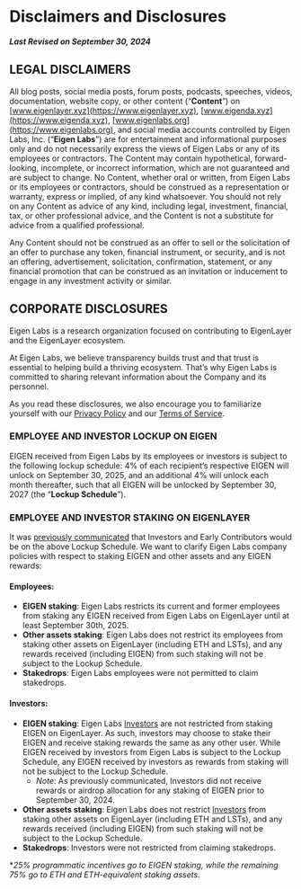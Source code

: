 # Disclaimers and Disclosures

***Last Revised on September 30, 2024***

## LEGAL DISCLAIMERS

All blog posts, social media posts, forum posts, podcasts, speeches, videos, documentation, website copy, or other content (“**Content**”) on [www.eigenlayer.xyz](https://www.eigenlayer.xyz), [www.eigenda.xyz](https://www.eigenda.xyz), [www.eigenlabs.org](https://www.eigenlabs.org), and social media accounts controlled by Eigen Labs, Inc. (“**Eigen Labs**”) are for entertainment and informational purposes only and do not necessarily express the views of Eigen Labs or any of its employees or contractors. The Content may contain hypothetical, forward-looking, incomplete, or incorrect information, which are not guaranteed and are subject to change. No Content, whether oral or written, from Eigen Labs or its employees or contractors, should be construed as a representation or warranty, express or implied, of any kind whatsoever. You should not rely on any Content as advice of any kind, including legal, investment, financial, tax, or other professional advice, and the Content is not a substitute for advice from a qualified professional.

Any Content should not be construed as an offer to sell or the solicitation of an offer to purchase any token, financial instrument, or security, and is not an offering, advertisement, solicitation, confirmation, statement, or any financial promotion that can be construed as an invitation or inducement to engage in any investment activity or similar.

## CORPORATE DISCLOSURES

Eigen Labs is a research organization focused on contributing to EigenLayer and the EigenLayer ecosystem.

At Eigen Labs, we believe transparency builds trust and that trust is essential to helping build a thriving ecosystem. That’s why Eigen Labs is committed to sharing relevant information about the Company and its personnel.

As you read these disclosures, we also encourage you to familiarize yourself with our [Privacy Policy](./privacy-policy.md) and our [Terms of Service](./terms-of-service.md).

### EMPLOYEE AND INVESTOR LOCKUP ON EIGEN

EIGEN received from Eigen Labs by its employees or investors is subject to the following lockup schedule: 4% of each recipient’s respective EIGEN will unlock on September 30, 2025, and an additional 4% will unlock each month thereafter, such that all EIGEN will be unlocked by September 30, 2027 (the “**Lockup Schedule**”).

### EMPLOYEE AND INVESTOR STAKING ON EIGENLAYER

It was [previously communicated](https://blog.eigenfoundation.org/announcement/) that Investors and Early Contributors would be on the above Lockup Schedule. We want to clarify Eigen Labs company policies with respect to staking EIGEN and other assets and any EIGEN rewards:

#### Employees:
- **EIGEN staking**: Eigen Labs restricts its current and former employees from staking any EIGEN received from Eigen Labs on EigenLayer until at least September 30th, 2025.
- **Other assets staking**: Eigen Labs does not restrict its employees from staking other assets on EigenLayer (including ETH and LSTs), and any rewards received (including EIGEN) from such staking will not be subject to the Lockup Schedule.
- **Stakedrops**: Eigen Labs employees were not permitted to claim stakedrops.

#### Investors:
- **EIGEN staking**: Eigen Labs [Investors](https://www.eigenlabs.org/#investors) are not restricted from staking EIGEN on EigenLayer. As such, investors may choose to stake their EIGEN and receive staking rewards the same as any other user. While EIGEN received by investors from Eigen Labs is subject to the Lockup Schedule, any EIGEN received by investors as rewards from staking will not be subject to the Lockup Schedule.
  - *Note*: As previously communicated, Investors did not receive rewards or airdrop allocation for any staking of EIGEN prior to September 30, 2024.
- **Other assets staking**: Eigen Labs does not restrict [Investors](https://www.eigenlabs.org/#investors) from staking other assets on EigenLayer (including ETH and LSTs), and any rewards received (including EIGEN) from such staking will not be subject to the Lockup Schedule.
- **Stakedrops**: Investors were not restricted from claiming stakedrops.

**25% programmatic incentives go to EIGEN staking, while the remaining 75% go to ETH and ETH-equivalent staking assets.*
